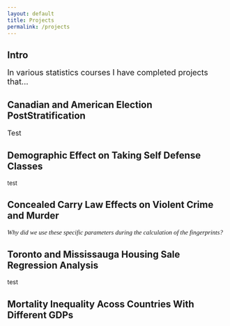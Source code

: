 ```yaml
---
layout: default 
title: Projects
permalink: /projects
---
```


## Intro
<font size="4">In various statistics courses I have completed projects that...</font> 

## Canadian and American Election PostStratification
<font size="3">Test</font> 

## Demographic Effect on Taking Self Defense Classes
<font size="2">test</font> 

## Concealed Carry Law Effects on Violent Crime and Murder 
<p style="font-family: times, serif; font-size:11pt; font-style:italic">
    Why did we use these specific parameters during the calculation of the fingerprints?
</p>

## Toronto and Mississauga Housing Sale Regression Analysis
test

## Mortality Inequality Acoss Countries With Different GDPs
